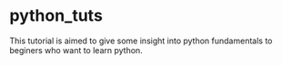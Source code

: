 # python_tuts
This tutorial is aimed to give some insight into python fundamentals to beginers who want to learn python.
